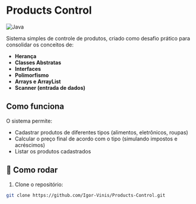 # Products Control 

![Java](https://img.shields.io/badge/Java-ED8B00?style=for-the-badge&logo=java&logoColor=white)

Sistema simples de controle de produtos, criado como desafio prático para consolidar os conceitos de:

- **Herança**
- **Classes Abstratas**
- **Interfaces**
- **Polimorfismo**
- **Arrays e ArrayList**
- **Scanner (entrada de dados)**

##  Como funciona

O sistema permite:

- Cadastrar produtos de diferentes tipos (alimentos, eletrônicos, roupas)
- Calcular o preço final de acordo com o tipo (simulando impostos e acréscimos)
- Listar os produtos cadastrados

## 🚀 Como rodar

1. Clone o repositório:
```bash
git clone https://github.com/Igor-Vinis/Products-Control.git
